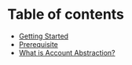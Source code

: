 # Table of contents

* [Getting Started](README.md)
* [Prerequisite](prerequisite.md)
* [What is Account Abstraction?](what-is-account-abstraction.md)
